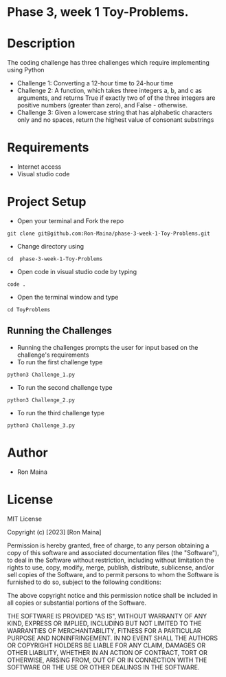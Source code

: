 # Phase 3, week 1 Toy-Problems.

# Description
The coding challenge has three challenges which require implementing using Python
* Challenge 1: Converting a 12-hour time to 24-hour time
* Challenge 2: A function, which takes three integers a, b, and c as arguments, and returns True if exactly two of of the three integers are positive numbers (greater than zero), and False - otherwise.
* Challenge 3: Given a lowercase string that has alphabetic characters only and no spaces, return the highest value of consonant substrings

# Requirements
* Internet access
* Visual studio code

# Project Setup
* Open your terminal and Fork the repo 
```
git clone git@github.com:Ron-Maina/phase-3-week-1-Toy-Problems.git
```
* Change directory using 
```
cd  phase-3-week-1-Toy-Problems
```
* Open code in visual studio code by typing 
```
code .
``` 
* Open the terminal window and type 
```
cd ToyProblems
```
## Running the Challenges
* Running the challenges prompts the user for input based on the challenge's requirements
* To run the first challenge type 
```
python3 Challenge_1.py
```
* To run the second challenge type 
```
python3 Challenge_2.py
```
* To run the third challenge type 
```
python3 Challenge_3.py
```
# Author
* Ron Maina

# License 
MIT License

Copyright (c) [2023] [Ron Maina]

Permission is hereby granted, free of charge, to any person obtaining a copy of this software and associated documentation files (the "Software"), to deal in the Software without restriction, including without limitation the rights to use, copy, modify, merge, publish, distribute, sublicense, and/or sell copies of the Software, and to permit persons to whom the Software is furnished to do so, subject to the following conditions:

The above copyright notice and this permission notice shall be included in all copies or substantial portions of the Software.

THE SOFTWARE IS PROVIDED "AS IS", WITHOUT WARRANTY OF ANY KIND, EXPRESS OR IMPLIED, INCLUDING BUT NOT LIMITED TO THE WARRANTIES OF MERCHANTABILITY, FITNESS FOR A PARTICULAR PURPOSE AND NONINFRINGEMENT. IN NO EVENT SHALL THE AUTHORS OR COPYRIGHT HOLDERS BE LIABLE FOR ANY CLAIM, DAMAGES OR OTHER LIABILITY, WHETHER IN AN ACTION OF CONTRACT, TORT OR OTHERWISE, ARISING FROM, OUT OF OR IN CONNECTION WITH THE SOFTWARE OR THE USE OR OTHER DEALINGS IN THE SOFTWARE.